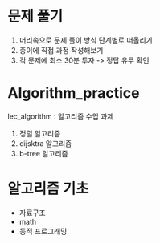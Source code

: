 # 문제 풀기

1. 머리속으로 문제 풀이 방식 단계별로 떠올리기
2. 종이에 직접 과정 작성해보기
3. 각 문제에 최소 30분 투자 -> 정답 유무 확인



# Algorithm_practice

lec_algorithm : 알고리즘 수업 과제
  1) 정렬 알고리즘
  2) dijsktra 알고리즘
  3) b-tree 알고리즘

# 알고리즘 기초
 - 자료구조
 - math
 - 동적 프로그래밍
